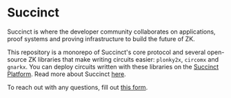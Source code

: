 # Succinct

Succinct is where the developer community collaborates on applications, proof systems and proving infrastructure to build the future of ZK.

This repository is a monorepo of Succinct's core protocol and several open-source ZK libraries that make writing circuits easier: `plonky2x`, `circomx` and `gnarkx`. You can deploy circuits written with these libraries on the [Succinct Platform](https://alpha.succinct.xyz/). Read more about Succinct [here](https://blog.succinct.xyz/introducing-succinct/).

To reach out with any questions, fill out [this form](https://docs.google.com/forms/d/e/1FAIpQLSdRkAJbsQo74anO0olda-a3S3C0HY-6rV3qxVz5eHvU3vLW3A/viewform).


